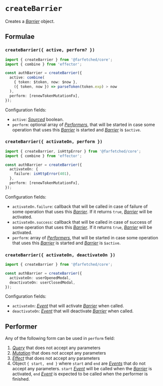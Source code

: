 # `createBarrier` <Badge type="tip" text="since v0.10.0" />

Creates a [_Barrier_](/api/primitives/barrier) object.

## Formulae

### `createBarrier({ active, perform? })`

```ts
import { createBarrier } from '@farfetched/core';
import { combine } from 'effector';

const authBarrier = createBarrier({
  active: combine(
    { token: $token, now: $now },
    ({ token, now }) => parseToken(token.exp) > now
  ),
  perform: [renewTokenMutationFx],
});
```

Configuration fields:

- `active`: [_Sourced_](/api/primitives/sourced) boolean.
- `perform`: optional array of [_Performers_](#performer), that will be started in case some operation that uses this [_Barrier_](/api/primitives/barrier) is started and [_Barrier_](/api/primitives/barrier) is `$active`.

### `createBarrier({ activateOn, perform })`

```ts
import { createBarrier, isHttpError } from '@farfetched/core';
import { combine } from 'effector';

const authBarrier = createBarrier({
  activateOn: {
    failure: isHttpError(401),
  },
  perform: [renewTokenMutationFx],
});
```

Configuration fields:

- `activateOn.failure`: callback that will be called in case of failure of some operation that uses this [_Barrier_](/api/primitives/barrier). If it returns `true`, [_Barrier_](/api/primitives/barrier) will be activated.
- `activateOn.success`: callback that will be called in case of success of some operation that uses this [_Barrier_](/api/primitives/barrier). If it returns `true`, [_Barrier_](/api/primitives/barrier) will be activated.
- `perform`: array of [_Performers_](#performer), that will be started in case some operation that uses this [_Barrier_](/api/primitives/barrier) is started and [_Barrier_](/api/primitives/barrier) is `$active`.

### `createBarrier({ activateOn, deactivateOn })`

```ts
import { createBarrier } from '@farfetched/core';

const authBarrier = createBarrier({
  activateOn: userOpenedModal,
  deactivateOn: userClosedModal,
});
```

Configuration fields:

- `activateOn`: [_Event_](https://effector.dev/docs/api/effector/event) that will activate [_Barrier_](/api/primitives/barrier) when called.
- `deactivateOn`: [_Event_](https://effector.dev/docs/api/effector/event) that will deactivate [_Barrier_](/api/primitives/barrier) when called.

## Performer

Any of the following form can be used in `perform` field:

1. [_Query_](/api/primitives/query) that does not accept any parameters
2. [_Mutation_](/api/primitives/mutation) that does not accept any parameters
3. [_Effect_](https://effector.dev/docs/api/effector/effect) that does not accept any parameters
4. Object `{ start, end }` where `start` and `end` are [_Events_](https://effector.dev/docs/api/effector/event) that do not accept any parameters. `start` [_Event_](https://effector.dev/docs/api/effector/event) will be called when the [_Barrier_](/api/primitives/barrier) is activated, `end` [_Event_](https://effector.dev/docs/api/effector/event) is expected to be called when the performer is finished.
